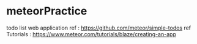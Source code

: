 # meteorPractice
todo list web application
ref : https://github.com/meteor/simple-todos
ref  Tutorials : https://www.meteor.com/tutorials/blaze/creating-an-app
